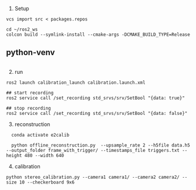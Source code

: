 1. Setup
```shell
vcs import src < packages.repos

cd ~/ros2_ws
colcon build --symlink-install --cmake-args -DCMAKE_BUILD_TYPE=Release
```

## python-venv
```shell

```

2. run
```shell
ros2 launch calibration_launch calibration.launch.xml 

## start recording
ros2 service call /set_recording std_srvs/srv/SetBool "{data: true}"

## stop recording
ros2 service call /set_recording std_srvs/srv/SetBool "{data: false}"

```

3. reconstruction
```shell
  conda activate e2calib
  
  python offline_reconstruction.py  --upsample_rate 2 --h5file data.h5 --output_folder frame_with_trigger/ --timestamps_file triggers.txt --height 480 --width 640

```

4. calibration
```shell
python stereo_calibration.py --camera1 camera1/ --camera2 camera2/ --size 10 --checkerboard 9x6

```